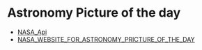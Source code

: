 # Astronomy Picture of the day 

- [NASA_Api](https://api.nasa.gov/)
- [NASA_WEBSITE_FOR_ASTRONOMY_PRICTURE_OF_THE_DAY](https://apod.nasa.gov/apod/astropix.html)
